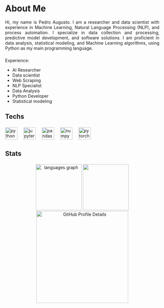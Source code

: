 # About Me

<p align="justify">
Hi, my name is Pedro Augusto. I am a researcher and data scientist with experience in Machine Learning, Natural Language Processing (NLP), and process automation. I specialize in data collection and processing, predictive model development, and software solutions. I am proficient in data analysis, statistical modeling, and Machine Learning algorithms, using Python as my main programming language. 

###
  
Experience:
<ul>
<li>AI Researcher</li>
<li> Data scientist</li>
<li>Web Scraping</li>
<li>NLP Specialist</li>
<li>Data Analysis</li>
<li>Python Developer</li>
<li>Statistical modeling</li>
</ul>

###

<h2 align="left">Techs</h2>

###

<div align="left">
  <img src="https://img.shields.io/badge/Python-3776AB?logo=python&logoColor=white&style=for-the-badge" height="40" alt="python logo"  />
  <img width="12" />
  <img src="https://img.shields.io/badge/Jupyter-F37626?logo=jupyter&logoColor=black&style=for-the-badge" height="40" alt="jupyter logo"  />
  <img width="12" />
  <img src="https://img.shields.io/badge/pandas-150458?logo=pandas&logoColor=white&style=for-the-badge" height="40" alt="pandas logo"  />
  <img width="12" />
  <img src="https://img.shields.io/badge/NumPy-013243?logo=numpy&logoColor=white&style=for-the-badge" height="40" alt="numpy logo"  />
  <img width="12" />
  <img src="https://img.shields.io/badge/PyTorch-EE4C2C?logo=pytorch&logoColor=white&style=for-the-badge" height="40" alt="pytorch logo"  />
</div>

###

<h2 align="left">Stats</h2>

###
<div align="center">
  <img src="https://github-readme-stats.vercel.app/api/top-langs?username=Pedro-A-Mattos&locale=en&hide_title=false&layout=compact&card_width=320&langs_count=5&theme=dracula&hide_border=false&order=2" height="150" alt="languages graph"  />
  <img src="http://github-profile-summary-cards.vercel.app/api/cards/stats?username=Pedro-A-Mattos&locale=en&hide_title=false&layout=compact&card_width=320&langs_count=5&theme=dracula&hide_border=false&order=2" height="150" />
  <img src="http://github-profile-summary-cards.vercel.app/api/cards/profile-details?username=Pedro-A-Mattos&theme=dracula" height="300" alt="GitHub Profile Details" />
</div>
